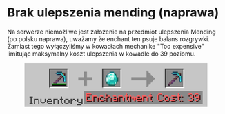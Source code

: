 # Brak ulepszenia mending (naprawa)

Na serwerze niemożliwe jest założenie na przedmiot ulepszenia Mending (po polsku naprawa), uważamy że enchant ten psuje balans rozgrywki. Zamiast tego wyłączyliśmy w kowadłach mechanike "Too expensive" limitując maksymalny koszt ulepszenia w kowadle do 39 poziomu.

<figure><img src="../.gitbook/assets/image (5).png" alt=""><figcaption></figcaption></figure>
